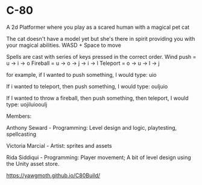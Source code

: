 # C-80
A 2d Platformer where you play as a scared human with a magical pet cat

The cat doesn't have a model yet but she's there in spirit providing you with your magical abilities.
WASD + Space to move

Spells are cast with series of keys pressed in the correct order.
Wind push = u -> i -> o
Fireball = u -> o -> j -> i -> l
Teleport = o -> u -> l -> j

for example, if I wanted to push something, I would type:
uio

If i wanted to teleport, then push something, I would type:
ouljuio

If I wanted to throw a fireball, then push something, then teleport, I would type:
uojiluiooulj

Members:

Anthony Seward - Programming: Level design and logic, playtesting, spellcasting

Victoria Marcial - Artist: sprites and assets

Rida Siddiqui - Programming: Player movement; A bit of level design using the Unity asset store.

https://yawgmoth.github.io/C80Build/
